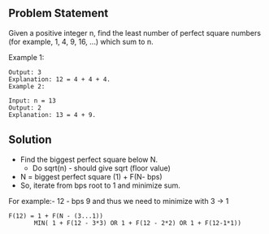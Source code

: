 ## Problem Statement
Given a positive integer n, find the least number of perfect square numbers (for example, 1, 4, 9, 16, ...) which sum to n.

Example 1:

```Input: n = 12
Output: 3 
Explanation: 12 = 4 + 4 + 4.
Example 2:

Input: n = 13
Output: 2
Explanation: 13 = 4 + 9. 
```

## Solution
- Find the biggest perfect square below N. 
	- Do sqrt(n) - should give sqrt (floor value) 
- N = biggest perfect square (1) + F(N- bps) 
- So, iterate from bps root to 1 and minimize sum. 

For example:- 
12 - bps 9 and thus we need to minimize with 3 -> 1
```
F(12) = 1 + F(N - (3...1))
       MIN( 1 + F(12 - 3*3) OR 1 + F(12 - 2*2) OR 1 + F(12-1*1))
```
	
